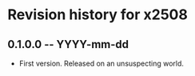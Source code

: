 # Revision history for x2508

## 0.1.0.0 -- YYYY-mm-dd

* First version. Released on an unsuspecting world.
